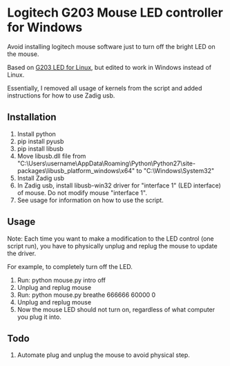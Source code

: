 # Logitech G203 Mouse LED controller for Windows

Avoid installing logitech mouse software just to turn off the bright LED on the mouse.

Based on [G203 LED for Linux](https://github.com/smasty/g203-led), but edited to work in Windows instead of Linux.

Essentially, I removed all usage of kernels from the script and added instructions for how to use Zadig usb.

## Installation

1) Install python
2) pip install pyusb
3) pip install libusb
4) Move libusb.dll file from "C:\Users\username\AppData\Roaming\Python\Python27\site-packages\libusb\_platform\_windows\x64\"
    to "C:\Windows\System32"
5) Install Zadig usb
6) In Zadig usb, install libusb-win32 driver for "interface 1" (LED interface) of mouse. Do not modify mouse "interface 1".
7) See usage for information on how to use the script.

## Usage

Note: Each time you want to make a modification to the LED control (one script run), you have to physically unplug and replug the mouse to update the driver.

For example, to completely turn off the LED.
1) Run: python mouse.py intro off
2) Unplug and replug mouse
3) Run: python mouse.py breathe 666666 60000 0
4) Unplug and replug mouse
5) Now the mouse LED should not turn on, regardless of what computer you plug it into.

## Todo

1) Automate plug and unplug the mouse to avoid physical step.
